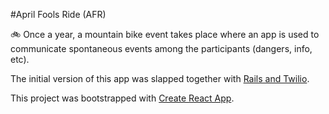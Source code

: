 #April Fools Ride (AFR)

:bike:
Once a year, a mountain bike event takes place where an app is used to communicate spontaneous events among the participants (dangers, info, etc).

The initial version of this app was slapped together with [Rails and Twilio](https://github.com/mtb24/AFRmessages).

This project was bootstrapped with [Create React App](https://github.com/facebookincubator/create-react-app).


